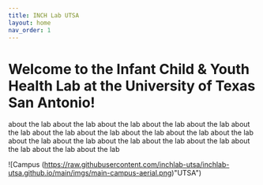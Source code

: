 ```yaml
---
title: INCH Lab UTSA
layout: home
nav_order: 1
---
```


# Welcome to the Infant Child & Youth Health Lab at the University of Texas San Antonio!

about the lab about the lab about the lab about the lab about the lab about the lab about the lab about the lab about the lab about the lab about the lab about the lab about the lab about the lab about the lab about the lab about the lab about the lab about the lab 


![Campus (https://raw.githubusercontent.com/inchlab-utsa/inchlab-utsa.github.io/main/imgs/main-campus-aerial.png)"UTSA")